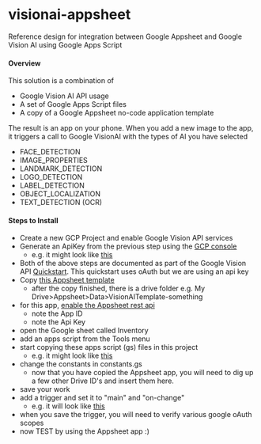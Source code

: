 # visionai-appsheet
Reference design for integration between Google Appsheet and Google Vision AI using Google Apps Script

#### Overview

This solution is a combination of
- Google Vision AI API usage
- A set of Google Apps Script files
- A copy of a Google Appsheet no-code application template

The result is an app on your phone. When you add a new image to the app, it triggers a call to Google VisionAI with the types of AI you have selected
- FACE_DETECTION
- IMAGE_PROPERTIES
- LANDMARK_DETECTION
- LOGO_DETECTION
- LABEL_DETECTION
- OBJECT_LOCALIZATION
- TEXT_DETECTION (OCR)

#### Steps to Install

- Create a new GCP Project and enable Google Vision API services
- Generate an ApiKey from the previous step using the [GCP console](https://console.cloud.google.com/apis/credentials)
	- e.g. it might look like [this](media/01.png)
- Both of the above steps are documented as part of the Google Vision API [Quickstart](https://cloud.google.com/vision/docs/setup). This quickstart uses oAuth but we are using an api key
- Copy [this Appsheet template](https://www.appsheet.com/samples/Vision-AI-integration-via-Workspace-and-Appsheet?appGuidString=ea73c479-52e4-4af8-b2cb-3668f21ef67c)
	- after the copy finished, there is a drive folder e.g. My Drive>Appsheet>Data>VisionAITemplate-something
- for this app, [enable the Appsheet rest api](https://help.appsheet.com/en/articles/1979976-enabling-the-api)
	- note the App ID
	- note the Api Key
- open the Google sheet called Inventory
- add an apps script from the Tools menu
- start copying these apps script (gs) files in this project
	- e.g. it might look like [this](media/02.png)
- change the constants in constants.gs
	- now that you have copied the Appsheet app, you will need to dig up a few other Drive ID's and insert them here.
- save your work
- add a trigger and set it to "main" and "on-change"
	- e.g. it will look like [this](media/03.png)
- when you save the trigger, you will need to verify various google oAuth scopes
- now TEST by using the Appsheet app :)